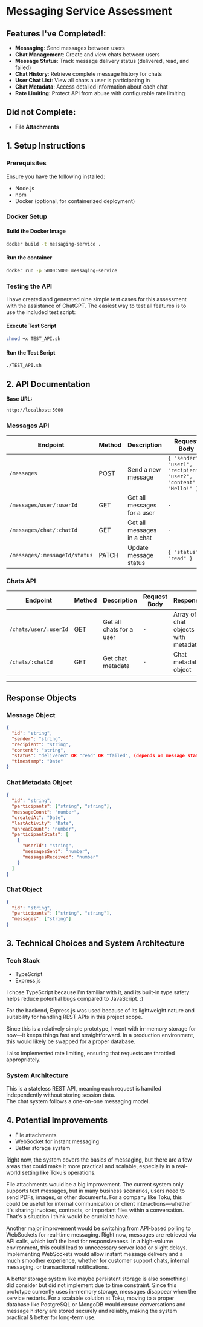 # Messaging Service Assessment

## Features I've Completed!:
- **Messaging**: Send messages between users
- **Chat Management**: Create and view chats between users
- **Message Status**: Track message delivery status (delivered, read, and failed)
- **Chat History**: Retrieve complete message history for chats
- **User Chat List**: View all chats a user is participating in
- **Chat Metadata**: Access detailed information about each chat
- **Rate Limiting**: Protect API from abuse with configurable rate limiting

## Did not Complete:
- **File Attachments**



## 1. Setup Instructions

### Prerequisites

Ensure you have the following installed:
- Node.js
- npm
- Docker (optional, for containerized deployment)

### Docker Setup
#### Build the Docker Image
```sh
docker build -t messaging-service .
```
#### Run the container
```sh
docker run -p 5000:5000 messaging-service
```

### Testing the API
I have created and generated nine simple test cases for this assessment with the assistance of ChatGPT.
The easiest way to test all features is to use the included test script:
#### Execute Test Script
```sh
chmod +x TEST_API.sh
```
#### Run the Test Script
```sh
./TEST_API.sh
```



## 2. API Documentation

**Base URL:** 
```sh
http://localhost:5000
```

### Messages API

| Endpoint                          | Method  | Description                       | Request Body                                        | Response                      |
|-----------------------------------|--------|-----------------------------------|----------------------------------------------------|------------------------------|
| `/messages`                       | POST   | Send a new message               | `{ "sender": "user1", "recipient": "user2", "content": "Hello!" }` | Message object               |
| `/messages/user/:userId`          | GET    | Get all messages for a user      | `-`                                                | Array of message objects     |
| `/messages/chat/:chatId`          | GET    | Get all messages in a chat       | `-`                                                | Array of message objects     |
| `/messages/:messageId/status`     | PATCH  | Update message status            | `{ "status": "read" }`                              | Updated message object       |

### Chats API

| Endpoint                      | Method  | Description                  | Request Body | Response                               |
|--------------------------------|--------|------------------------------|--------------|----------------------------------------|
| `/chats/user/:userId`         | GET    | Get all chats for a user     | `-`          | Array of chat objects with metadata  |
| `/chats/:chatId`              | GET    | Get chat metadata            | `-`          | Chat metadata object                 |

---

## Response Objects

### **Message Object**
```json
{
  "id": "string",
  "sender": "string",
  "recipient": "string",
  "content": "string",
  "status": "delivered" OR "read" OR "failed", (depends on message status)
  "timestamp": "Date"
}
```

### **Chat Metadata Object**
```json
{
  "id": "string",
  "participants": ["string", "string"],
  "messageCount": "number",
  "createdAt": "Date",
  "lastActivity": "Date",
  "unreadCount": "number",
  "participantStats": [
    {
      "userId": "string",
      "messagesSent": "number",
      "messagesReceived": "number"
    }
  ]
}
```

### **Chat Object**
```json
{
  "id": "string",
  "participants": ["string", "string"],
  "messages": ["string"]
}
```


## 3. Technical Choices and System Architecture
### Tech Stack
- TypeScript  
- Express.js  

I chose TypeScript because I'm familiar with it, and its built-in type safety helps reduce potential bugs compared to JavaScript. :)

For the backend, Express.js was used because of its lightweight nature and suitability for handling REST APIs in this project scope.  

Since this is a relatively simple prototype, I went with in-memory storage for now—it keeps things fast and straightforward. In a production environment, this would likely be swapped for a proper database.  

I also implemented rate limiting, ensuring that requests are throttled appropriately.  

### System Architecture  
This is a stateless REST API, meaning each request is handled independently without storing session data.  
The chat system follows a one-on-one messaging model.  



## 4. Potential Improvements  
- File attachments
- WebSocket for instant messaging
- Better storage system

Right now, the system covers the basics of messaging, but there are a few areas that could make it more practical and scalable, especially in a real-world setting like Toku’s operations.  

File attachments would be a big improvement. The current system only supports text messages, but in many business scenarios, users need to send PDFs, images, or other documents. For a company like Toku, this could be useful for internal communication or client interactions—whether it's sharing invoices, contracts, or important files within a conversation. That's a situation I think would be crucial to have.

Another major improvement would be switching from API-based polling to WebSockets for real-time messaging. Right now, messages are retrieved via API calls, which isn’t the best for responsiveness. In a high-volume environment, this could lead to unnecessary server load or slight delays. Implementing WebSockets would allow instant message delivery and a much smoother experience, whether for customer support chats, internal messaging, or transactional notifications. 

A better storage system like maybe persistent storage is also something I did consider but did not implement due to time constraint. Since this prototype currently uses in-memory storage, messages disappear when the service restarts. For a scalable solution at Toku, moving to a proper database like PostgreSQL or MongoDB would ensure conversations and message history are stored securely and reliably, making the system practical & better for long-term use.





